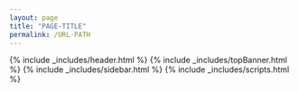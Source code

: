 ```yaml
---
layout: page
title: "PAGE-TITLE"
permalink: /URL-PATH
---
```


{% include _includes/header.html %}
{% include _includes/topBanner.html %}
{% include _includes/sidebar.html %}
{% include _includes/scripts.html %}
